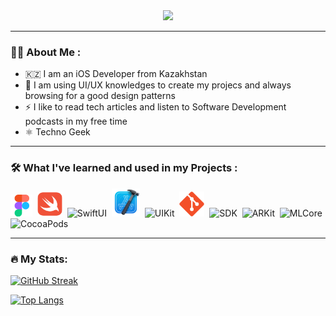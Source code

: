 <div align="center">
  <img src="https://media.giphy.com/media/qgQUggAC3Pfv687qPC/giphy.gif" width="300"/>
</div>

---

### :technologist: About Me :

- 🇰🇿 I am an iOS Developer from Kazakhstan 
- 🎨 I am using UI/UX knowledges to create my projecs and always browsing for a good design patterns
- ⚡️  I like to read tech articles and listen to Software Development podcasts in my free time
- ⚛️  Techno Geek



---

### 🛠️ What I've learned and used in my Projects :

<div>
  <img src="https://github.com/devicons/devicon/blob/master/icons/figma/figma-original.svg" title="Figma" alt="Figma" width="35" height="35"/>&nbsp;
  <img src="https://github.com/devicons/devicon/blob/master/icons/swift/swift-original.svg" title="Swift" alt="Swift" width="40" height="40"/>&nbsp;
  <img src="https://developer.apple.com/assets/elements/icons/swiftui/swiftui-64x64_2x.png" title="SwiftUI" alt="SwiftUI" width="42" height="42"/>&nbsp;
  <img src="https://github.com/devicons/devicon/blob/master/icons/xcode/xcode-original.svg" title="Xcode" alt="Xcode" width="45" height="45"/>&nbsp;
  <img src="https://cdn.iconscout.com/icon/free/png-512/uikit-3629126-3030266.png?f=avif&w=512" title="UIKit" alt="UIKit" width="40" height="40"/>&nbsp;
  <img src="https://github.com/devicons/devicon/blob/master/icons/git/git-original.svg" title="Git" alt="Git" width="40" height="40"/>&nbsp;
  <img src="https://developer.apple.com/assets/elements/icons/sdk-16/sdk-16-128x128_2x.png" title="SDK" alt="SDK" width="40" height="40"/>&nbsp;
  <img src="https://developer.apple.com/assets/elements/icons/arkit/arkit-96x96_2x.png" title="ARKit" alt="ARKit" width="40" height="40"/>&nbsp;
  <img src="https://developer.apple.com/assets/elements/icons/core-ml/core-ml-96x96_2x.png" title="MLCore" alt="MLCore" width="40" height="40"/>&nbsp;
  <img src="https://cdn.iconscout.com/icon/free/png-512/cocoapods-283067.png?f=avif&w=512" title="CocoaPods" alt="CocoaPods" width="40" height="40"/>&nbsp;
 
  
</div>

---

### 🔥 My Stats: 
[![GitHub Streak](https://github-readme-streak-stats.herokuapp.com?user=ana-ge&theme=dark&background=000000)](https://git.io/streak-stats)

[![Top Langs](https://github-readme-stats.vercel.app/api/top-langs/?username=ana-ge&layout=compact&theme=vision-friendly-dark)](https://github.com/anuraghazra/github-readme-stats)

